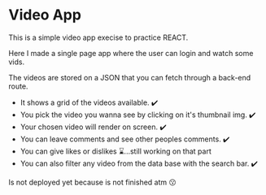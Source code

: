# Video App

This is a simple video app execise to practice REACT.

Here I made a single page app where the user can login and watch some vids.

The videos are stored on a JSON that you can fetch through a back-end route.

- It shows a grid of the videos available. ✔️
- You pick the video you wanna see by clicking on it's thumbnail img. ✔️
- Your chosen video will render on screen. ✔️
- You can leave comments and see other peoples comments. ✔️
- You can give likes or dislikes ⌛...still working on that part
- You can also filter any video from the data base with the search bar. ✔️

Is not deployed yet because is not finished atm 😗
